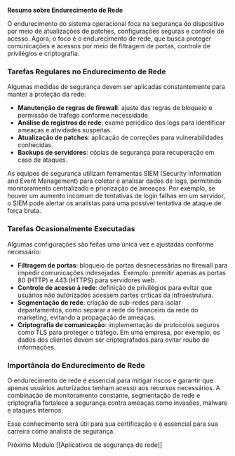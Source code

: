 **Resumo sobre Endurecimento de Rede**

O endurecimento do sistema operacional foca na segurança do dispositivo por meio de atualizações de patches, configurações seguras e controle de acesso. Agora, o foco é o endurecimento de rede, que busca proteger comunicações e acessos por meio de filtragem de portas, controle de privilégios e criptografia.

### **Tarefas Regulares no Endurecimento de Rede**

Algumas medidas de segurança devem ser aplicadas constantemente para manter a proteção da rede:

- **Manutenção de regras de firewall**: ajuste das regras de bloqueio e permissão de tráfego conforme necessidade.
- **Análise de registros de rede**: exame periódico dos logs para identificar ameaças e atividades suspeitas.
- **Atualização de patches**: aplicação de correções para vulnerabilidades conhecidas.
- **Backups de servidores**: cópias de segurança para recuperação em caso de ataques.

As equipes de segurança utilizam ferramentas SIEM (Security Information and Event Management) para coletar e analisar dados de logs, permitindo monitoramento centralizado e priorização de ameaças. Por exemplo, se houver um aumento incomum de tentativas de login falhas em um servidor, o SIEM pode alertar os analistas para uma possível tentativa de ataque de força bruta.

### **Tarefas Ocasionalmente Executadas**

Algumas configurações são feitas uma única vez e ajustadas conforme necessário:

- **Filtragem de portas**: bloqueio de portas desnecessárias no firewall para impedir comunicações indesejadas. Exemplo: permitir apenas as portas 80 (HTTP) e 443 (HTTPS) para servidores web.
- **Controle de acesso à rede**: definição de privilégios para evitar que usuários não autorizados acessem partes críticas da infraestrutura.
- **Segmentação de rede**: criação de sub-redes para isolar departamentos, como separar a rede do financeiro da rede do marketing, evitando a propagação de ameaças.
- **Criptografia de comunicação**: implementação de protocolos seguros como TLS para proteger o tráfego. Em uma empresa, por exemplo, os dados dos clientes devem ser criptografados para evitar roubo de informações.

### **Importância do Endurecimento de Rede**

O endurecimento de rede é essencial para mitigar riscos e garantir que apenas usuários autorizados tenham acesso aos recursos necessários. A combinação de monitoramento constante, segmentação de rede e criptografia fortalece a segurança contra ameaças como invasões, malware e ataques internos.

Esse conhecimento será útil para sua certificação e é essencial para sua carreira como analista de segurança.

Próximo Modulo [[Aplicativos de segurança de rede]]
